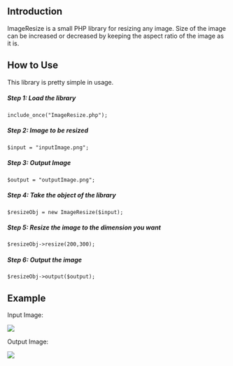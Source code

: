 ## Introduction
ImageResize is a small PHP library for resizing any image. Size of the image can be increased or decreased by keeping the aspect ratio of the image as it is. 

## How to Use
This library is pretty simple in usage.

##### Step 1: Load the library  
`include_once("ImageResize.php");`

##### Step 2: Image to be resized  
`$input = "inputImage.png";`

##### Step 3: Output Image  
`$output = "outputImage.png";`

##### Step 4: Take the object of the library  
`$resizeObj = new ImageResize($input);`

##### Step 5: Resize the image to the dimension you want  
`$resizeObj->resize(200,300);`

##### Step 6: Output the image  
`$resizeObj->output($output);`

## Example 

Input Image:  

![](https://s21.postimg.org/j3khle79z/nature.jpg)

Output Image:  

![](https://s15.postimg.org/e0egc11p7/nature1.jpg)
